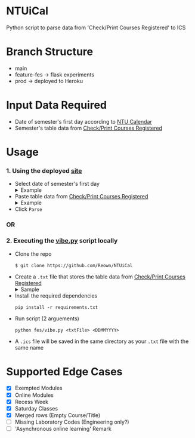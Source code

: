 # NTUiCal
Python script to parse data from 'Check/Print Courses Registered' to ICS 

# Branch Structure
- main
- feature-fes -> flask experiments
- prod -> deployed to Heroku

# Input Data Required
 - Date of semester's first day according to [NTU Calendar](https://www.ntu.edu.sg/admissions/matriculation/academic-calendars)
 - Semester's table data from [Check/Print Courses Registered](https://sso.wis.ntu.edu.sg/webexe88/owa/sso_redirect.asp?t=1&app=https://wish.wis.ntu.edu.sg/pls/webexe/aus_stars_check.check_subject_web2)

# Usage
### 1. Using the deployed [site](ntuical-flask.herokuapp.com/)
- Select date of semester's first day
    <details>
    <summary>Example</summary>
    <br>
    *Monday of Week 1*
    <img src="./images/get_date.png">
    <img src="./images/choose_date.png">
    </details>
- Paste table data from [Check/Print Courses Registered](https://sso.wis.ntu.edu.sg/webexe88/owa/sso_redirect.asp?t=1&app=https://wish.wis.ntu.edu.sg/pls/webexe/aus_stars_check.check_subject_web2)
    <details>
    <summary>Example</summary>
    <br>
    *Only copy the contents within the red box*
    <img src="./images/get_data.png">
    <img src="./images/paste_data.png">
    </details>
- Click ```Parse```

### __OR__

### 2. Executing the [vibe.py](https://github.com/Reown/NTUiCal/blob/prod/fes/vibe.py) script locally
- Clone the repo
    ```
    $ git clone https://github.com/Reown/NTUiCal
    ```
- Create a ```.txt``` file that stores the table data from [Check/Print Courses Registered](https://sso.wis.ntu.edu.sg/webexe88/owa/sso_redirect.asp?t=1&app=https://wish.wis.ntu.edu.sg/pls/webexe/aus_stars_check.check_subject_web2)
    <details>
    <summary>Sample</summary>
    <br>
    See <a href ="https://github.com/Reown/NTUiCal/tree/main/samplesource">samplesource</a>
    </details>
- Install the required dependencies
    ```
    pip install -r requirements.txt
    ```
- Run script (2 arguements)
    ```
    python fes/vibe.py <txtFile> <DDMMYYYY>
    ```
- A ```.ics``` file will be saved in the same directory as your ```.txt``` file with the same name

# Supported Edge Cases
- [x] Exempted Modules
- [x] Online Modules
- [x] Recess Week
- [x] Saturday Classes
- [x] Merged rows (Empty Course/Title)
- [ ] Missing Laboratory Codes (Engineering only?)
- [ ] 'Asynchronous online learning' Remark
